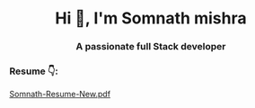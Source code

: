 
<h1 align="center">Hi 👋, I'm Somnath
 mishra</h1>
<h3 align="center">A passionate full Stack developer </h3>




<h3 align="left">Resume 👇:</h3>


[Somnath-Resume-New.pdf](https://github.com/user-attachments/files/18546567/Somnath-Resume-New.pdf)




